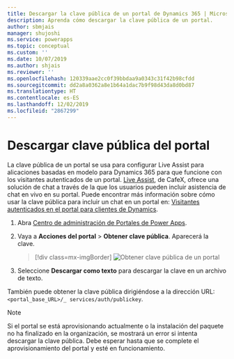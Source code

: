 ```yaml
---
title: Descargar la clave pública de un portal de Dynamics 365 | MicrosoftDocs
description: Aprenda cómo descargar la clave pública de un portal.
author: sbmjais
manager: shujoshi
ms.service: powerapps
ms.topic: conceptual
ms.custom: ''
ms.date: 10/07/2019
ms.author: shjais
ms.reviewer: ''
ms.openlocfilehash: 120339aae2cc0f39bbdaa9a0343c31f42b98cfdd
ms.sourcegitcommit: dd2a8a0362a8e1b64a1dac7b9f98d43da8d0bd87
ms.translationtype: HT
ms.contentlocale: es-ES
ms.lasthandoff: 12/02/2019
ms.locfileid: "2867299"
---
```

# <a name="download-public-key-of-portal"></a>Descargar clave pública del portal

La clave pública de un portal se usa para configurar Live Assist para alicaciones basadas en modelo para Dynamics 365 para que funcione con los visitantes autenticados de un portal. [Live Assist](https://www.cafex.com/en/products/live-assist-dynamics-365/), de CafeX, ofrece una solución de chat a través de la que los usuarios pueden incluir asistencia de chat en vivo en su portal. Puede encontrar más información sobre cómo usar la clave pública para incluir un chat en un portal en: [Visitantes autenticados en el portal para clientes de Dynamics](https://www.liveassistfor365.com/en/support/authenticated-visitors-in-the-dynamics-customer-portal/).

1. Abra [Centro de administración de Portales de Power Apps](admin-overview.md).

2.  Vaya a **Acciones del portal** > **Obtener clave pública**. Aparecerá la clave.

    > [!div class=mx-imgBorder]
    > ![Obtener clave pública de un portal](../media/get-public-key.png "Obtener clave pública de un portal")

3.  Seleccione **Descargar como texto** para descargar la clave en un archivo de texto.

También puede obtener la clave pública dirigiéndose a la dirección URL: `<portal_base_URL>/_ services/auth/publickey`. 

> [!NOTE]
> Si el portal se está aprovisionando actualmente o la instalación del paquete no ha finalizado en la organización, se mostrará un error si intenta descargar la clave pública. Debe esperar hasta que se complete el aprovisionamiento del portal y esté en funcionamiento.
